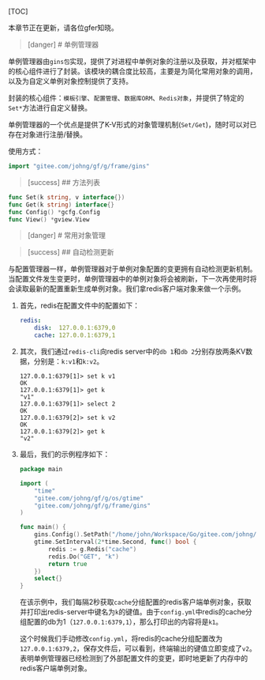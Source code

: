 
[TOC]


本章节正在更新，请各位gfer知晓。




>[danger] # 单例管理器

单例管理器由```gins包```实现，提供了对进程中单例对象的注册以及获取，并对框架中的核心组件进行了封装。该模块的耦合度比较高，主要是为简化常用对象的调用，以及为自定义单例对象控制提供了支持。

封装的核心组件：```模板引擎```、```配置管理```、```数据库ORM```、```Redis对象```，并提供了特定的```Set*```方法进行自定义替换。

单例管理器的一个优点是提供了K-V形式的对象管理机制(```Set/Get```)，随时可以对已存在对象进行注册/替换。

使用方式：
```go
import "gitee.com/johng/gf/g/frame/gins"
```

>[success] ## 方法列表

```go
func Set(k string, v interface{})
func Get(k string) interface{}
func Config() *gcfg.Config
func View() *gview.View
```

>[danger] # 常用对象管理

>[success] ## 自动检测更新

与配置管理器一样，单例管理器对于单例对象配置的变更拥有自动检测更新机制。当配置文件发生变更时，单例管理器中的单例对象将会被刷新，下一次再使用时将会读取最新的配置重新生成单例对象。我们拿redis客户端对象来做一个示例。

1. 首先，redis在配置文件中的配置如下：
    ```yml
    redis:
        disk:  127.0.0.1:6379,0
        cache: 127.0.0.1:6379,1
    ```
1. 其次，我们通过```redis-cli```向redis server中的```db 1```和```db 2```分别存放两条KV数据，分别是：```k:v1```和```k:v2```。
    ```shell
    127.0.0.1:6379[1]> set k v1
    OK
    127.0.0.1:6379[1]> get k
    "v1"
    127.0.0.1:6379[1]> select 2
    OK
    127.0.0.1:6379[2]> set k v2
    OK
    127.0.0.1:6379[2]> get k
    "v2"
    ```
1. 最后，我们的示例程序如下：
    ```go
    package main

    import (
        "time"
        "gitee.com/johng/gf/g/os/gtime"
        "gitee.com/johng/gf/g/frame/gins"
    )

    func main() {
        gins.Config().SetPath("/home/john/Workspace/Go/gitee.com/johng/gf/geg/frame")
        gtime.SetInterval(2*time.Second, func() bool {
            redis := g.Redis("cache")
            redis.Do("GET", "k")
            return true
        })
        select{}
    }
    ```
    在该示例中，我们每隔2秒获取```cache```分组配置的redis客户端单例对象，获取并打印出redis-server中键名为```k```的键值。由于```config.yml```中redis的cache分组配置的db为1（```127.0.0.1:6379,1```），那么打印出的内容将是```k1```。
    
    这个时候我们手动修改```config.yml```，将redis的cache分组配置改为```127.0.0.1:6379,2```，保存文件后，可以看到，终端输出的键值立即变成了```v2```。表明单例管理器已经检测到了外部配置文件的变更，即时地更新了内存中的redis客户端单例对象。
